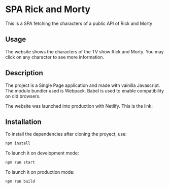 # SPA Rick and Morty

This is a SPA fetching the characters of a public API of Rick and Morty

## Usage

The website shows the characters of the TV show Rick and Morty. You may click on any character to see more information.

## Description

The project is a Single Page application and made with vainilla Javascript. The module bundler used is Webpack. Babel is used to enable compatibility on old browsers. 

The website was launched into production with Netlify. This is the link: 


## Installation

To install the dependencies after cloning the proyect, use:

```bash
npm install
```

To launch it on development mode:
```bash
npm run start
```

To launch it on production mode:
```bash
npm run build
```